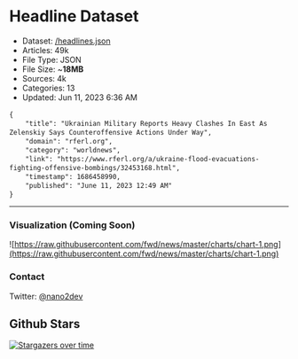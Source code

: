 # Headline Dataset

- Dataset: [/headlines.json](https://raw.githubusercontent.com/fwd/news/master/headlines.json) 
- Articles: 49k
- File Type: JSON
- File Size: ~**18MB**
- Sources: 4k
- Categories: 13
- Updated: Jun 11, 2023 6:36 AM

```
{
    "title": "Ukrainian Military Reports Heavy Clashes In East As Zelenskiy Says Counteroffensive Actions Under Way",
    "domain": "rferl.org",
    "category": "worldnews",
    "link": "https://www.rferl.org/a/ukraine-flood-evacuations-fighting-offensive-bombings/32453168.html",
    "timestamp": 1686458990,
    "published": "June 11, 2023 12:49 AM"
}
```

---

### Visualization (Coming Soon)

![https://raw.githubusercontent.com/fwd/news/master/charts/chart-1.png](https://raw.githubusercontent.com/fwd/news/master/charts/chart-1.png)

### Contact 

Twitter: [@nano2dev](https://twitter.com/nano2dev)

## Github Stars

[![Stargazers over time](https://starchart.cc/fwd/news.svg)](https://starchart.cc/fwd/news)
